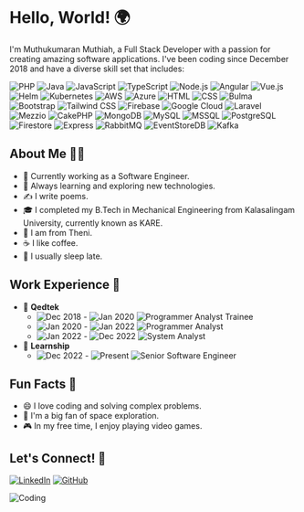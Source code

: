# Hello, World! 🌍

I'm Muthukumaran Muthiah, a Full Stack Developer with a passion for creating amazing software applications. I've been coding since December 2018 and have a diverse skill set that includes:

![PHP](https://img.shields.io/badge/PHP-777BB4?style=for-the-badge&logo=php&logoColor=white)
![Java](https://img.shields.io/badge/Java-007396?style=for-the-badge&logo=java&logoColor=white)
![JavaScript](https://img.shields.io/badge/JavaScript-F7DF1E?style=for-the-badge&logo=javascript&logoColor=black)
![TypeScript](https://img.shields.io/badge/TypeScript-F7DF1E?style=for-the-badge&logo=typescript&logoColor=#3279c6)
![Node.js](https://img.shields.io/badge/Node.js-339933?style=for-the-badge&logo=nodedotjs&logoColor=white)
![Angular](https://img.shields.io/badge/Angular-DD0031?style=for-the-badge&logo=angular&logoColor=white)
![Vue.js](https://img.shields.io/badge/Vue.js-4FC08D?style=for-the-badge&logo=vue.js&logoColor=white)
![Helm](https://img.shields.io/badge/Helm-0F1689?style=for-the-badge&logo=helm&logoColor=white)
![Kubernetes](https://img.shields.io/badge/Kubernetes-326CE5?style=for-the-badge&logo=kubernetes&logoColor=white)
![AWS](https://img.shields.io/badge/AWS-232F3E?style=for-the-badge&logo=amazon-aws&logoColor=white)
![Azure](https://img.shields.io/badge/Azure-0078D4?style=for-the-badge&logo=microsoft-azure&logoColor=white)
![HTML](https://img.shields.io/badge/HTML5-E34F26?style=for-the-badge&logo=html5&logoColor=white)
![CSS](https://img.shields.io/badge/CSS3-1572B6?style=for-the-badge&logo=css3&logoColor=white)
![Bulma](https://img.shields.io/badge/Bulma-00D1B2?style=for-the-badge&logo=bulma&logoColor=white)
![Bootstrap](https://img.shields.io/badge/Bootstrap-563D7C?style=for-the-badge&logo=bootstrap&logoColor=white)
![Tailwind CSS](https://img.shields.io/badge/Tailwind_CSS-38B2AC?style=for-the-badge&logo=tailwind-css&logoColor=white)
![Firebase](https://img.shields.io/badge/Firebase-FFCA28?style=for-the-badge&logo=firebase&logoColor=black)
![Google Cloud](https://img.shields.io/badge/Google_Cloud-4285F4?style=for-the-badge&logo=google-cloud&logoColor=white)
![Laravel](https://img.shields.io/badge/Laravel-FF2D20?style=for-the-badge&logo=laravel&logoColor=white)
![Mezzio](https://img.shields.io/badge/Mezzio-FF9900?style=for-the-badge&logo=mezzio&logoColor=white)
![CakePHP](https://img.shields.io/badge/CakePHP-D33C43?style=for-the-badge&logo=cakephp&logoColor=white)
![MongoDB](https://img.shields.io/badge/MongoDB-47A248?style=for-the-badge&logo=mongodb&logoColor=white)
![MySQL](https://img.shields.io/badge/MySQL-4479A1?style=for-the-badge&logo=mysql&logoColor=white)
![MSSQL](https://img.shields.io/badge/Microsoft_SQL_Server-CC2927?style=for-the-badge&logo=microsoft-sql-server&logoColor=white)
![PostgreSQL](https://img.shields.io/badge/PostgreSQL-336791?style=for-the-badge&logo=postgresql&logoColor=white)
![Firestore](https://img.shields.io/badge/Firestore-FFCA28?style=for-the-badge&logo=firebase&logoColor=black)
![Express](https://img.shields.io/badge/Express-000000?style=for-the-badge&logo=express&logoColor=white)
![RabbitMQ](https://img.shields.io/badge/RabbitMQ-FF6600?style=for-the-badge&logo=rabbitmq&logoColor=white)
![EventStoreDB](https://img.shields.io/badge/EventStoreDB-5AB552?style=for-the-badge&logo=eventstore&logoColor=white)
![Kafka](https://img.shields.io/badge/Apache_Kafka-231F20?style=for-the-badge&logo=apache-kafka&logoColor=white)

## About Me 🧑‍💻

- 💼 Currently working as a Software Engineer.
- 🌱 Always learning and exploring new technologies.
- ✍️ I write poems.
- 🎓 I completed my B.Tech in Mechanical Engineering from Kalasalingam University, currently known as KARE.
- 🏡 I am from Theni.
- ☕ I like coffee.
- 🌙 I usually sleep late.

## Work Experience 💼

- 🏢 **Qedtek**
  - ![Dec 2018](https://img.shields.io/badge/Dec_2018-FF5733?style=for-the-badge) - ![Jan 2020](https://img.shields.io/badge/Jan_2020-FF5733?style=for-the-badge) ![Programmer Analyst Trainee](https://img.shields.io/badge/🖥️-Programmer_Analyst_Trainee-FF5733?style=for-the-badge) 
  - ![Jan 2020](https://img.shields.io/badge/Jan_2020-FF5733?style=for-the-badge) - ![Jan 2022](https://img.shields.io/badge/Jan_2022-FF5733?style=for-the-badge) ![Programmer Analyst](https://img.shields.io/badge/💼-Programmer_Analyst-FF5733?style=for-the-badge) 
  - ![Jan 2022](https://img.shields.io/badge/Jan_2022-FF5733?style=for-the-badge) - ![Dec 2022](https://img.shields.io/badge/Dec_2022-FF5733?style=for-the-badge) ![System Analyst](https://img.shields.io/badge/🖥️-System_Analyst-FF5733?style=for-the-badge)
- 🏢 **Learnship**
  - ![Dec 2022](https://img.shields.io/badge/Dec_2022-FF5733?style=for-the-badge) - ![Present](https://img.shields.io/badge/Present-FF5733?style=for-the-badge) ![Senior Software Engineer](https://img.shields.io/badge/💼-Senior_Software_Engineer-FF5733?style=for-the-badge) 

## Fun Facts 🎉

- 😄 I love coding and solving complex problems.
- 🚀 I'm a big fan of space exploration.
- 🎮 In my free time, I enjoy playing video games.

## Let's Connect! 🤝

[![LinkedIn](https://img.shields.io/badge/LinkedIn-0077B5?style=for-the-badge&logo=linkedin&logoColor=white)](https://www.linkedin.com/in/muthukumaran-m)
[![GitHub](https://img.shields.io/badge/GitHub-181717?style=for-the-badge&logo=github&logoColor=white)](https://github.com/muthukumaran-muthiah)

![Coding](https://i.giphy.com/media/v1.Y2lkPTc5MGI3NjExcGRvemZ3N3IwMTA3c3kxNmpmenFlZWVkcndoYnJrbnlrdzFrOTh5dCZlcD12MV9pbnRlcm5hbF9naWZfYnlfaWQmY3Q9Zw/RbDKaczqWovIugyJmW/giphy.gif)
